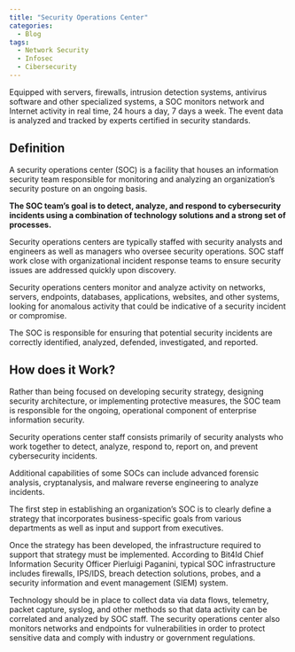 ```yaml
---
title: "Security Operations Center"
categories:
  - Blog
tags:
  - Network Security
  - Infosec
  - Cibersecurity
---
```

 

Equipped with servers, firewalls, intrusion detection systems, antivirus software and other specialized systems, a SOC monitors network and Internet activity in real time, 24 hours a day, 7 days a week. The event data is analyzed and tracked by experts certified in security standards.

<h2>Definition</h2>

A security operations center (SOC) is a facility that houses an information security team responsible for monitoring and analyzing an organization’s security posture on an ongoing basis. 

<b>The SOC team’s goal is to detect, analyze, and respond to cybersecurity incidents using a combination of technology solutions and a strong set of processes.</b> 


Security operations centers are typically staffed with security analysts and engineers as well as managers who oversee security operations. SOC staff work close with organizational incident response teams to ensure security issues are addressed quickly upon discovery.

Security operations centers monitor and analyze activity on networks, servers, endpoints, databases, applications, websites, and other systems, looking for anomalous activity that could be indicative of a security incident or compromise.

The SOC is responsible for ensuring that potential security incidents are correctly identified, analyzed, defended, investigated, and reported.

<h2>How does it Work?</h2>

Rather than being focused on developing security strategy, designing security architecture, or implementing protective measures, the SOC team is responsible for the ongoing, operational component of enterprise information security. 

Security operations center staff consists primarily of security analysts who work together to detect, analyze, respond to, report on, and prevent cybersecurity incidents. 

Additional capabilities of some SOCs can include advanced forensic analysis, cryptanalysis, and malware reverse engineering to analyze incidents.

The first step in establishing an organization’s SOC is to clearly define a strategy that incorporates business-specific goals from various departments as well as input and support from executives. 


Once the strategy has been developed, the infrastructure required to support that strategy must be implemented. According to Bit4Id Chief Information Security Officer Pierluigi Paganini, typical SOC infrastructure includes firewalls, IPS/IDS, breach detection solutions, probes, and a security information and event management (SIEM) system. 


Technology should be in place to collect data via data flows, telemetry, packet capture, syslog, and other methods so that data activity can be correlated and analyzed by SOC staff. The security operations center also monitors networks and endpoints for vulnerabilities in order to protect sensitive data and comply with industry or government regulations.